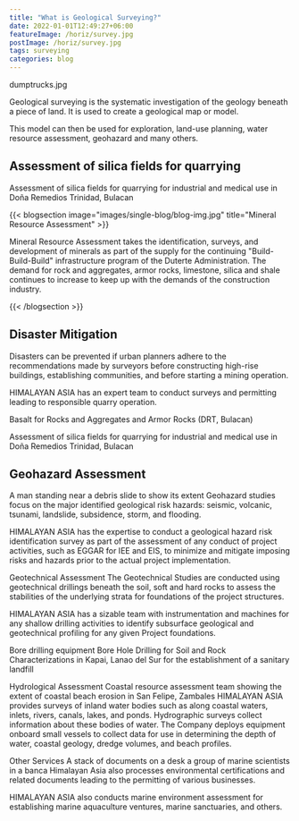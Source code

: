 ```yaml
---
title: "What is Geological Surveying?"
date: 2022-01-01T12:49:27+06:00
featureImage: /horiz/survey.jpg
postImage: /horiz/survey.jpg
tags: surveying
categories: blog
---
```


dumptrucks.jpg

Geological surveying is the systematic investigation of the geology beneath a piece of land. It is used to create a geological map or model. 

This model can then be used for exploration, land-use planning, water resource assessment, geohazard and many others. 


## Assessment of silica fields for quarrying

Assessment of silica fields for quarrying for industrial and medical use in Doña Remedios Trinidad, Bulacan

{{< blogsection image="images/single-blog/blog-img.jpg" title="Mineral Resource Assessment" >}}

Mineral Resource Assessment takes the identification, surveys, and development of minerals as part of the supply for the continuing "Build-Build-Build" infrastructure program of the Duterte Administration. The demand for rock and aggregates, armor rocks, limestone, silica and shale continues to increase to keep up with the demands of the construction industry.

{{< /blogsection >}}


## Disaster Mitigation

Disasters can be prevented if urban planners adhere to the recommendations made by surveyors before constructing high-rise buildings, establishing communities, and before starting a mining operation.

HIMALAYAN ASIA has an expert team to conduct surveys and permitting leading to responsible quarry operation. 

Basalt for Rocks and Aggregates and Armor Rocks (DRT, Bulacan)

Assessment of silica fields for quarrying for industrial and medical use in Doña Remedios Trinidad, Bulacan

## Geohazard Assessment

A man standing near a debris slide to show its extent
Geohazard studies focus on the major identified geological risk hazards: seismic, volcanic, tsunami, landslide, subsidence, storm, and flooding.

HIMALAYAN ASIA has the expertise to conduct a geological hazard risk identification survey as part of the assessment of any conduct of project activities, such as EGGAR for IEE and EIS, to minimize and mitigate imposing risks and hazards prior to the actual project implementation. 

Geotechnical Assessment
The Geotechnical Studies are conducted using geotechnical drillings beneath the soil, soft and hard rocks to assess the stabilities of the underlying strata for foundations of the project structures.

HIMALAYAN ASIA has a sizable team with instrumentation and machines for any shallow drilling activities to identify subsurface geological and geotechnical profiling for any given Project foundations. 


Bore drilling equipment
Bore Hole Drilling for Soil and Rock Characterizations in Kapai, Lanao del Sur for the establishment of a sanitary landfill

Hydrological Assessment
Coastal resource assessment team showing the extent of coastal beach erosion in San Felipe, Zambales
HIMALAYAN ASIA provides surveys of inland water bodies such as along coastal waters, inlets, rivers, canals, lakes, and ponds. Hydrographic surveys collect information about these bodies of water. The Company deploys equipment onboard small vessels to collect data for use in determining the depth of water, coastal geology, dredge volumes, and beach profiles.

Other Services
A stack of documents on a desk
a group of marine scientists in a banca
Himalayan Asia also processes environmental certifications and related documents leading to the permitting of various businesses. 

HIMALAYAN ASIA also conducts marine environment assessment for establishing marine aquaculture ventures, marine sanctuaries, and others.
